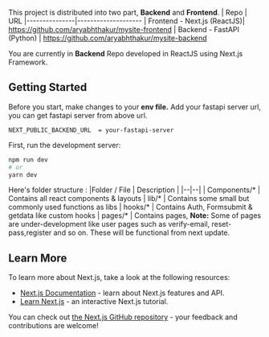 This project is distributed into two part, **Backend** and **Frontend**.
| Repo | URL 
|---------------|--------------------
| Frontend - Next.js (ReactJS)| https://github.com/aryabhthakur/mysite-frontend
| Backend - FastAPI (Python) | https://github.com/aryabhthakur/mysite-backend

You are currently in **Backend** Repo developed in ReactJS using Next.js Framework. 

## Getting Started
Before you start, make changes to your **env file.** Add your fastapi server url, you can get fastapi server from above url.
```
NEXT_PUBLIC_BACKEND_URL  = your-fastapi-server
```
First, run the development server:

```bash
npm run dev
# or
yarn dev
```

Here's folder structure :
|Folder / File | Description  |
|--|--|
| Components/* | Contains all react components & layouts 
| lib/* | Contains some small but commonly used functions as libs
| hooks/* | Contains Auth, Formsubmit & getdata like custom hooks
| pages/* | Contains pages, **Note:** Some of pages are under-development like user pages such as verify-email, reset-pass,register and so on. These will be functional from next update.


## Learn More

To learn more about Next.js, take a look at the following resources:

- [Next.js Documentation](https://nextjs.org/docs) - learn about Next.js features and API.
- [Learn Next.js](https://nextjs.org/learn) - an interactive Next.js tutorial.

You can check out [the Next.js GitHub repository](https://github.com/vercel/next.js/) - your feedback and contributions are welcome!
